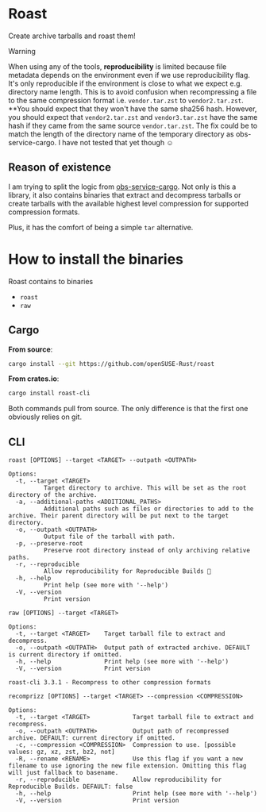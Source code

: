 # Roast

Create archive tarballs and roast them!

> [!WARNING]
> When using any of the tools, **reproducibility** is limited because file metadata depends
> on the environment even if we use reproducibility flag. It's only reproducible
> if the environment is close to what we expect e.g. directory name length.
> This is to avoid confusion when recompressing a file to the same compression format i.e.
> `vendor.tar.zst` to `vendor2.tar.zst`. **You should expect that they won't have the same
> sha256 hash. However, you should expect that `vendor2.tar.zst` and `vendor3.tar.zst`
> have the same hash if they came from the same source `vendor.tar.zst`.
> The fix could be to match the length of the directory name of the temporary directory
> as obs-service-cargo. I have not tested that yet though ☺️

## Reason of existence

I am trying to split the logic from [obs-service-cargo](https://github.com/openSUSE-Rust/obs-service-cargo).
Not only is this a library, it also contains binaries that extract and decompress tarballs or create
tarballs with the available highest level compression for supported compression formats.

Plus, it has the comfort of being a simple `tar` alternative.

# How to install the binaries

Roast contains to binaries
- `roast`
- `raw`

## Cargo

**From source**:
```bash
cargo install --git https://github.com/openSUSE-Rust/roast
```

**From crates.io**:
```bash
cargo install roast-cli
```

Both commands pull from source. The only difference is that the first one
obviously relies on git.

## CLI

```
roast [OPTIONS] --target <TARGET> --outpath <OUTPATH>

Options:
  -t, --target <TARGET>
          Target directory to archive. This will be set as the root directory of the archive.
  -a, --additional-paths <ADDITIONAL_PATHS>
          Additional paths such as files or directories to add to the archive. Their parent directory will be put next to the target directory.
  -o, --outpath <OUTPATH>
          Output file of the tarball with path.
  -p, --preserve-root
          Preserve root directory instead of only archiving relative paths.
  -r, --reproducible
          Allow reproducibility for Reproducible Builds 🥴
  -h, --help
          Print help (see more with '--help')
  -V, --version
          Print version
```

```
raw [OPTIONS] --target <TARGET>

Options:
  -t, --target <TARGET>    Target tarball file to extract and decompress.
  -o, --outpath <OUTPATH>  Output path of extracted archive. DEFAULT is current directory if omitted.
  -h, --help               Print help (see more with '--help')
  -V, --version            Print version
```

```
roast-cli 3.3.1 - Recompress to other compression formats

recomprizz [OPTIONS] --target <TARGET> --compression <COMPRESSION>

Options:
  -t, --target <TARGET>            Target tarball file to extract and recompress.
  -o, --outpath <OUTPATH>          Output path of recompressed archive. DEFAULT: current directory if omitted.
  -c, --compression <COMPRESSION>  Compression to use. [possible values: gz, xz, zst, bz2, not]
  -R, --rename <RENAME>            Use this flag if you want a new filename to use ignoring the new file extension. Omitting this flag will just fallback to basename.
  -r, --reproducible               Allow reproducibility for Reproducible Builds. DEFAULT: false
  -h, --help                       Print help (see more with '--help')
  -V, --version                    Print version
```

